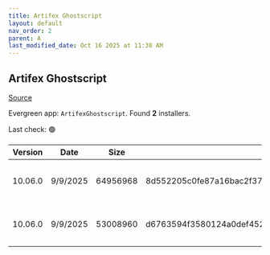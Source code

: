 ```yaml
---
title: Artifex Ghostscript
layout: default
nav_order: 2
parent: A
last_modified_date: Oct 16 2025 at 11:30 AM
---
```


## Artifex Ghostscript

[Source](https://www.ghostscript.com/)

Evergreen app: `ArtifexGhostscript`. Found **2** installers.

Last check: 🟢

| Version | Date     | Size     | Sha256                                                           | Architecture | InstallerType | Type | URI                                                                                                                                                                                              |
| ------- | -------- | -------- | ---------------------------------------------------------------- | ------------ | ------------- | ---- | ------------------------------------------------------------------------------------------------------------------------------------------------------------------------------------------------ |
| 10.06.0 | 9/9/2025 | 64956968 | 8d552205c0fe87a16bac2f377c8a1b090cfcbc610db7c281bd6a646b39c9c468 | x64          | Default       | exe  | [https://github.com/ArtifexSoftware/ghostpdl-downloads/releases/download/gs10060/gs10060w64.exe](https://github.com/ArtifexSoftware/ghostpdl-downloads/releases/download/gs10060/gs10060w64.exe) |
| 10.06.0 | 9/9/2025 | 53008960 | d6763594f3580124a0def45271e01d4388bba02b36626dcc4789f18dbad3a028 | x86          | Default       | exe  | [https://github.com/ArtifexSoftware/ghostpdl-downloads/releases/download/gs10060/gs10060w32.exe](https://github.com/ArtifexSoftware/ghostpdl-downloads/releases/download/gs10060/gs10060w32.exe) |
